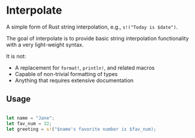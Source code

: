 Interpolate
==========

A simple form of Rust string interpolation, e.g., `s!("Today is $date")`.

The goal of interpolate is to provide basic string interpolation
functionality with a very light-weight syntax.

It is not:

- A replacement for `format!`, `println!`, and related macros
- Capable of non-trivial formatting of types
- Anything that requires extensive documentation


## Usage

```rust

let name = "Jane";
let fav_num = 32;
let greeting = s!("$name's favorite number is $fav_num);
```



